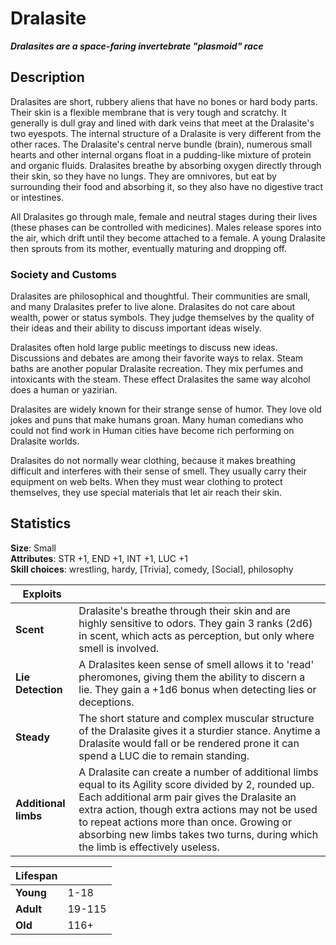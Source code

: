 # Dralasite
***Dralasites are a space-faring invertebrate "plasmoid" race***

## Description
Dralasites are short, rubbery aliens that have no bones or hard body parts. Their skin is a flexible membrane that is very tough and scratchy. It generally is dull gray and lined with dark veins that meet at the Dralasite's two eyespots. The internal structure of a Dralasite is very different from the other races. The Dralasite's central nerve bundle (brain), numerous small hearts and other internal organs float in a pudding-like mixture of protein and organic fluids. Dralasites breathe by absorbing oxygen directly through their skin, so they have no lungs. They are omnivores, but eat by surrounding their food and absorbing it, so they also have no digestive tract or intestines.

All Dralasites go through male, female and neutral stages during their lives (these phases can be controlled with medicines). Males release spores into the air, which drift until they become attached to a female. A young Dralasite then sprouts from its mother, eventually maturing and dropping off.

### Society and Customs
Dralasites are philosophical and thoughtful. Their communities are small, and many Dralasites prefer to live alone. Dralasites do not care about wealth, power or status symbols. They judge themselves by the quality of their ideas and their ability to discuss important ideas wisely.

Dralasites often hold large public meetings to discuss new ideas. Discussions and debates are among their favorite ways to relax. Steam baths are another popular Dralasite recreation. They mix perfumes and intoxicants with the steam. These effect Dralasites the same way alcohol does a human or yazirian.

Dralasites are widely known for their strange sense of humor. They love old jokes and puns that make humans groan. Many human comedians who could not find work in Human cities have become rich performing on Dralasite worlds.

Dralasites do not normally wear clothing, because it makes breathing difficult and interferes with their sense of smell. They usually carry their equipment on web belts. When they must wear clothing to protect themselves, they use special materials that let air reach their skin.

## Statistics
**Size**: Small  
**Attributes**: STR +1, END +1, INT +1, LUC +1  
**Skill choices**: wrestling, hardy, [Trivia], comedy, [Social], philosophy

| Exploits ||
| ---- | ---- |
| **Scent** | Dralasite's breathe through their skin and are highly sensitive to odors. They gain 3 ranks (2d6) in scent, which acts as perception, but only where smell is involved. |
| **Lie Detection** | A Dralasites keen sense of smell allows it to 'read' pheromones, giving them the ability to discern a lie. They gain a +1d6 bonus when detecting lies or deceptions. |
| **Steady** | The short stature and complex muscular structure of the Dralasite gives it a sturdier stance. Anytime a Dralasite would fall or be rendered prone it can spend a LUC die to remain standing. |
| **Additional limbs** | A Dralasite can create a number of additional limbs equal to its Agility score divided by 2, rounded up. Each additional arm pair gives the Dralasite an extra action, though extra actions may not be used to repeat actions more than once. Growing or absorbing new limbs takes two turns, during which the limb is effectively useless. |

|  Lifespan ||
| ---- | ---- |
| **Young** | 1-18 | 
| **Adult** | 19-115 | 
| **Old** | 116+ |